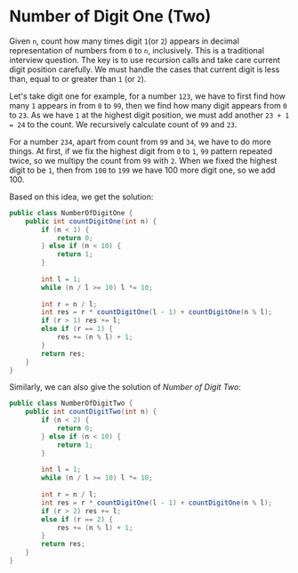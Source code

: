 # Number of Digit One (Two)

Given `n`, count how many times digit `1`(or `2`) appears in decimal representation of numbers from `0` to `n`,
inclusively. This is a traditional interview question. The key is to use recursion calls and take care current digit
position carefully. We must handle the cases that current digit is less than, equal to or greater than `1` (or `2`).

Let's take digit one for example, for a number `123`, we have to first find how many `1` appears in from `0` to `99`,
then we find how many digit appears from `0` to `23`. As we have `1` at the highest digit position,
we must add another `23 + 1 = 24` to the count. We recursively calculate count of `99` and `23`.

For a number `234`, apart from count from `99` and `34`, we have to do more things. At first, if we fix the highest
digit from `0` to `1`, `99` pattern repeated twice, so we multipy the count from `99` with `2`.
When we fixed the highest digit to be `1`, then from `100` to `199` we have 100 more digit one, so we add 100.

Based on this idea, we get the solution:

```java
public class NumberOfDigitOne {
    public int countDigitOne(int n) {
        if (n < 1) {
            return 0;
        } else if (n < 10) {
            return 1;
        }
        
        int l = 1;
        while (n / l >= 10) l *= 10;
        
        int r = n / l;
        int res = r * countDigitOne(l - 1) + countDigitOne(n % l);
        if (r > 1) res += l;
        else if (r == 1) {
            res += (n % l) + 1;
        }
        return res;
    }
}
```

Similarly, we can also give the solution of *Number of Digit Two*:

```java
public class NumberOfDigitTwo {
    public int countDigitTwo(int n) {
        if (n < 2) {
            return 0;
        } else if (n < 10) {
            return 1;
        }
        
        int l = 1;
        while (n / l >= 10) l *= 10;
        
        int r = n / l;
        int res = r * countDigitOne(l - 1) + countDigitOne(n % l);
        if (r > 2) res += l;
        else if (r == 2) {
            res += (n % l) + 1;
        }
        return res;
    }
}
```
